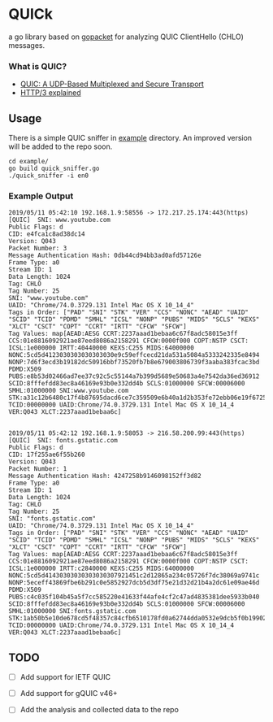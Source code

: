 # QUICk

a go library based on [gopacket](https://github.com/google/gopacket) for analyzing QUIC ClientHello (CHLO) messages.

### What is QUIC?

- [QUIC: A UDP-Based Multiplexed and Secure Transport](https://tools.ietf.org/html/draft-ietf-quic-transport-20)
- [HTTP/3 explained](https://http3-explained.haxx.se/en/)

## Usage

There is a simple QUIC sniffer in [example](example/) directory. An improved version will be added to the repo soon.

```$xslt
cd example/
go build quick_sniffer.go
./quick_sniffer -i en0
```

### Example Output

```$xslt
2019/05/11 05:42:10 192.168.1.9:58556 -> 172.217.25.174:443(https) [QUIC]  SNI: www.youtube.com
Public Flags: d
CID: e4fca1c8ad38dc14
Version: Q043
Packet Number: 3
Message Authentication Hash: 0db44cd94bb3ad0afd57126e
Frame Type: a0
Stream ID: 1
Data Length: 1024
Tag: CHLO
Tag Number: 25
SNI: "www.youtube.com"
UAID: "Chrome/74.0.3729.131 Intel Mac OS X 10_14_4"
Tags in Order: ["PAD" "SNI" "STK" "VER" "CCS" "NONC" "AEAD" "UAID" "SCID" "TCID" "PDMD" "SMHL" "ICSL" "NONP" "PUBS" "MIDS" "SCLS" "KEXS" "XLCT" "CSCT" "COPT" "CCRT" "IRTT" "CFCW" "SFCW"]
Tag Values: map[AEAD:AESG CCRT:2237aaad1bebaa6c67f8adc58015e3ff CCS:01e8816092921ae87eed8086a2158291 CFCW:0000f000 COPT:NSTP CSCT: ICSL:1e000000 IRTT:40440000 KEXS:C255 MIDS:64000000 NONC:5cd5d4123030303030303030e9c59effcecd21da531a5084a5333242335e8494 NONP:7d6f3ecd3b19182dc50916bbf73520fb7b8e679003806739f3aaba383fcac3bd PDMD:X509 PUBS:e8b53d02466ad7ee37c92c5c55144a7b399d5689e50683a4e7542da36ed36912 SCID:8fffefdd83ec8a46169e93b0e332dd4b SCLS:01000000 SFCW:00006000 SMHL:01000000 SNI:www.youtube.com STK:a31c12b6480c17f4b87695dacd6ce7c359509e6b40a1d2b353fe72ebb06e19f6725c557e6e1dc66e714f97b4e5a596dda9994578393c TCID:00000000 UAID:Chrome/74.0.3729.131 Intel Mac OS X 10_14_4 VER:Q043 XLCT:2237aaad1bebaa6c]


2019/05/11 05:42:12 192.168.1.9:58053 -> 216.58.200.99:443(https) [QUIC]  SNI: fonts.gstatic.com
Public Flags: d
CID: 17f255ae6f55b260
Version: Q043
Packet Number: 1
Message Authentication Hash: 4247258b9146098152ff3d82
Frame Type: a0
Stream ID: 1
Data Length: 1024
Tag: CHLO
Tag Number: 25
SNI: "fonts.gstatic.com"
UAID: "Chrome/74.0.3729.131 Intel Mac OS X 10_14_4"
Tags in Order: ["PAD" "SNI" "STK" "VER" "CCS" "NONC" "AEAD" "UAID" "SCID" "TCID" "PDMD" "SMHL" "ICSL" "NONP" "PUBS" "MIDS" "SCLS" "KEXS" "XLCT" "CSCT" "COPT" "CCRT" "IRTT" "CFCW" "SFCW"]
Tag Values: map[AEAD:AESG CCRT:2237aaad1bebaa6c67f8adc58015e3ff CCS:01e8816092921ae87eed8086a2158291 CFCW:0000f000 COPT:NSTP CSCT: ICSL:1e000000 IRTT:c2840000 KEXS:C255 MIDS:64000000 NONC:5cd5d41430303030303030307921451c2d12865a234c05726f7dc38069a9741c NONP:5eceff43869fbe6b291c0e5852927dcb5d3df75e21d32d21b4a2dc61e09ae46d PDMD:X509 PUBS:c4c035f104b45a5f7cc585220e41633f44afe4cf2c47ad4835381dee5933b040 SCID:8fffefdd83ec8a46169e93b0e332dd4b SCLS:01000000 SFCW:00006000 SMHL:01000000 SNI:fonts.gstatic.com STK:1ab50b5e10de678cd5f48357c84cfb6510178fd0a62744dda0532e9dcb5f0b199024316d44d7443b704b191e3339561b90ea4d1a471a TCID:00000000 UAID:Chrome/74.0.3729.131 Intel Mac OS X 10_14_4 VER:Q043 XLCT:2237aaad1bebaa6c]
```

## TODO

- [ ] Add support for IETF QUIC
- [ ] Add support for gQUIC v46+
- [ ] Add the analysis and collected data to the repo

